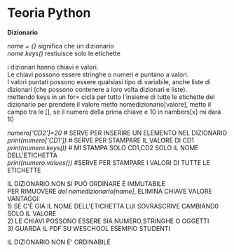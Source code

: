 # Teoria Python

__Dizionario__<br />

*nome = {}*				significa che un dizionario<br />
*nome.keys()*				restiuisce solo le etichette<br />

i dizionari hanno chiavi e valori. <br />
Le chiavi possono essere stringhe o numeri e puntano a valori. <br /> 
I valori puntati possono essere qualsiasi tipo di variabile, anche liste di dizionari (che possono contenere a loro volta dizionari e liste).<br />
mettendo keys  in un for= cicla per tutto l'insieme di tutte le etichette del dizionario per prendere il valore metto nomedizionario[valore], metto il campo tra le [], se il numero della prima chiave e 10 in nambers[x] mi darà 10

*numero['CD2']=20*  # SERVE PER INSERIRE UN ELEMENTO NEL DIZIONARIO<br />
*print(numero['CD1'])*  # SERVE PER STAMPARE IL VALORE DI CD1<br />
*print(numero.keys())* # MI STAMPA SOLO CD1,CD2 SOLO IL NOME DELL'ETICHETTA<br />
*print(numero.values())*  #SERVE PER STAMPARE I VALORI DI TUTTE LE ETICHETTE<br />

IL DIZIONARIO NON SI PUÒ ORDINARE È IMMUTABILE<br />
PER RIMUOVERE *del nomedizionario[name]*, ELIMINA CHIAVE VALORE<br />
VANTAGGI:<br />
	1) SE C'È GIA IL NOME DELL'ETICHETTA LUI SOVRASCRIVE CAMBIAND0 SOLO IL VALORE<br />
	2) LE CHIAVI POSSONO ESSERE SIA NUMERO,STRINGHE O OGGETTI<br />
	3) GUARDA IL PDF SU WESCHOOL ESEMPIO STUDENTI<br />
  
IL DIZIONARIO NON E' ORDINABILE<br />  
